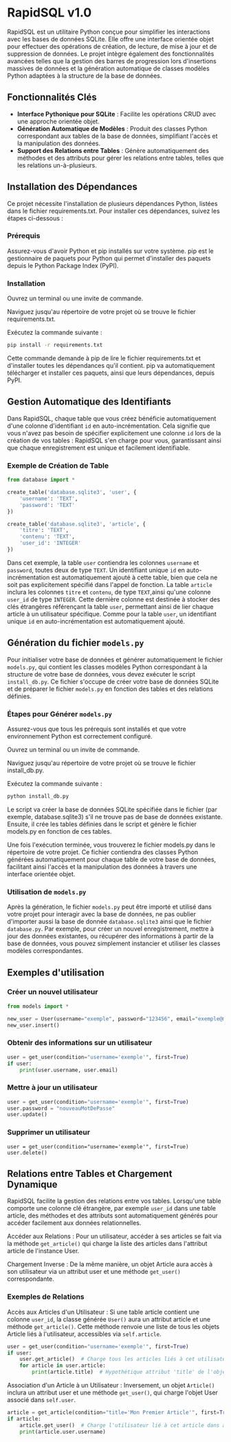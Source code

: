# RapidSQL v1.0

RapidSQL est un utilitaire Python conçue pour simplifier les interactions avec les bases de données SQLite. Elle offre une interface orientée objet pour effectuer des opérations de création, de lecture, de mise à jour et de suppression de données. Le projet intègre également des fonctionnalités avancées telles que la gestion des barres de progression lors d'insertions massives de données et la génération automatique de classes modèles Python adaptées à la structure de la base de données.

## Fonctionnalités Clés

- **Interface Pythonique pour SQLite** : Facilite les opérations CRUD avec une approche orientée objet.
- **Génération Automatique de Modèles** : Produit des classes Python correspondant aux tables de la base de données, simplifiant l'accès et la manipulation des données.
- **Support des Relations entre Tables** : Génère automatiquement des méthodes et des attributs pour gérer les relations entre tables, telles que les relations un-à-plusieurs.

## Installation des Dépendances 

Ce projet nécessite l'installation de plusieurs dépendances Python, listées dans le fichier requirements.txt. Pour installer ces dépendances, suivez les étapes ci-dessous :

### Prérequis

Assurez-vous d'avoir Python et pip installés sur votre système. pip est le gestionnaire de paquets pour Python qui permet d'installer des paquets depuis le Python Package Index (PyPI).

### Installation

Ouvrez un terminal ou une invite de commande.

Naviguez jusqu'au répertoire de votre projet où se trouve le fichier requirements.txt.

Exécutez la commande suivante :

```bash
pip install -r requirements.txt
```

Cette commande demande à pip de lire le fichier requirements.txt et d'installer toutes les dépendances qu'il contient. pip va automatiquement télécharger et installer ces paquets, ainsi que leurs dépendances, depuis PyPI.

## Gestion Automatique des Identifiants

Dans RapidSQL, chaque table que vous créez bénéficie automatiquement d'une colonne d'identifiant `id` en auto-incrémentation. Cela signifie que vous n'avez pas besoin de spécifier explicitement une colonne `id` lors de la création de vos tables : RapidSQL s'en charge pour vous, garantissant ainsi que chaque enregistrement est unique et facilement identifiable.

### Exemple de Création de Table

```python
from database import *

create_table('database.sqlite3', 'user', {
    'username': 'TEXT',
    'password': 'TEXT'
})

create_table('database.sqlite3', 'article', {
    'titre': 'TEXT',
    'contenu': 'TEXT',
    'user_id': 'INTEGER'
})
```

Dans cet exemple, la table `user` contiendra les colonnes `username` et `password`, toutes deux de type `TEXT`. Un identifiant unique `id` en auto-incrémentation est automatiquement ajouté à cette table, bien que cela ne soit pas explicitement spécifié dans l'appel de fonction.
La table `article` inclura les colonnes `titre` et `contenu`, de type `TEXT`,ainsi qu'une colonne `user_id` de type `INTEGER`. Cette dernière colonne est destinée à stocker des clés étrangères référençant la table `user`, permettant ainsi de lier chaque article à un utilisateur spécifique. Comme pour la table `user`, un identifiant unique `id` en auto-incrémentation est automatiquement ajouté.

## Génération du fichier `models.py`

Pour initialiser votre base de données et générer automatiquement le fichier `models.py`, qui contient les classes modèles Python correspondant à la structure de votre base de données, vous devez exécuter le script `install_db.py`. Ce fichier s'occupe de créer votre base de données SQLite et de préparer le fichier `models.py` en fonction des tables et des relations définies.

### Étapes pour Générer `models.py`

Assurez-vous que tous les prérequis sont installés et que votre environnement Python est correctement configuré.

Ouvrez un terminal ou un invite de commande.

Naviguez jusqu'au répertoire de votre projet où se trouve le fichier install_db.py.

Exécutez la commande suivante :

```python
python install_db.py
```

Le script va créer la base de données SQLite spécifiée dans le fichier (par exemple, database.sqlite3) s'il ne trouve pas de base de données existante. Ensuite, il crée les tables définies dans le script et génère le fichier models.py en fonction de ces tables.

Une fois l'exécution terminée, vous trouverez le fichier models.py dans le répertoire de votre projet. Ce fichier contiendra des classes Python générées automatiquement pour chaque table de votre base de données, facilitant ainsi l'accès et la manipulation des données à travers une interface orientée objet.

### Utilisation de `models.py`

Après la génération, le fichier `models.py` peut être importé et utilisé dans votre projet pour interagir avec la base de données, ne pas oublier d'importer aussi la base de donnée `database.sqlite3` ainsi que le fichier `database.py`. Par exemple, pour créer un nouvel enregistrement, mettre à jour des données existantes, ou récupérer des informations à partir de la base de données, vous pouvez simplement instancier et utiliser les classes modèles correspondantes.

## Exemples d'utilisation

### Créer un nouvel utilisateur

```python
from models import *

new_user = User(username="exemple", password="123456", email="exemple@mail.com")
new_user.insert()
```

### Obtenir des informations sur un utilisateur

```python
user = get_user(condition="username='exemple'", first=True)
if user:
    print(user.username, user.email)
```

### Mettre à jour un utilisateur

```python
user = get_user(condition="username='exemple'", first=True)
user.password = "nouveauMotDePasse"
user.update()
```

### Supprimer un utilisateur

```pyhton
user = get_user(condition="username='exemple'", first=True)
user.delete()
```

## Relations entre Tables et Chargement Dynamique

RapidSQL facilite la gestion des relations entre vos tables. Lorsqu'une table comporte une colonne clé étrangère, par exemple `user_id` dans une table article, des méthodes et des attributs sont automatiquement générés pour accéder facilement aux données relationnelles.

Accéder aux Relations : Pour un utilisateur, accéder à ses articles se fait via la méthode `get_article()` qui charge la liste des articles dans l'attribut article de l'instance User.

Chargement Inverse : De la même manière, un objet Article aura accès à son utilisateur via un attribut user et une méthode `get_user()` correspondante.

### Exemples de Relations

Accès aux Articles d'un Utilisateur : Si une table article contient une colonne `user_id`, la classe générée `User()` aura un attribut article et une méthode `get_article()`. Cette méthode renvoie une liste de tous les objets Article liés à l'utilisateur, accessibles via `self.article`.

```python
user = get_user(condition="username='exemple'", first=True)
if user:
    user.get_article()  # Charge tous les articles liés à cet utilisateur dans user.article
    for article in user.article:
        print(article.title)  # Hypothétique attribut 'title' de l'objet Article
```        

Association d'un Article à un Utilisateur : Inversement, un objet `Article()` inclura un attribut user et une méthode `get_user()`, qui charge l'objet User associé dans `self.user`.

```python
article = get_article(condition="title='Mon Premier Article'", first=True)
if article:
    article.get_user()  # Charge l'utilisateur lié à cet article dans article.user
    print(article.user.username)
```
